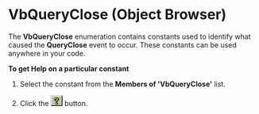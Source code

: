
# VbQueryClose (Object Browser)

The  **VbQueryClose** enumeration contains constants used to identify what caused the **QueryClose** event to occur. These constants can be used anywhere in your code.

 **To get Help on a particular constant**




1. Select the constant from the  **Members of 'VbQueryClose'** list.
    
2. Click the 
![](images/but_help_ZA01201583.gif) button.
    

